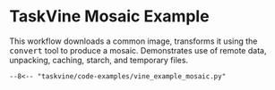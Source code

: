 # TaskVine Mosaic Example

This workflow downloads a common image, transforms it using the <tt>convert</tt>
tool to produce a mosaic.  Demonstrates use of remote data, unpacking,
caching, starch, and temporary files.

```
--8<-- "taskvine/code-examples/vine_example_mosaic.py"
```
